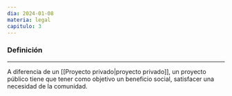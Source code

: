 ```yaml
---
dia: 2024-01-08
materia: legal
capitulo: 3
---
```

### Definición
---
A diferencia de un [[Proyecto privado|proyecto privado]], un proyecto público tiene que tener como objetivo un beneficio social, satisfacer una necesidad de la comunidad.